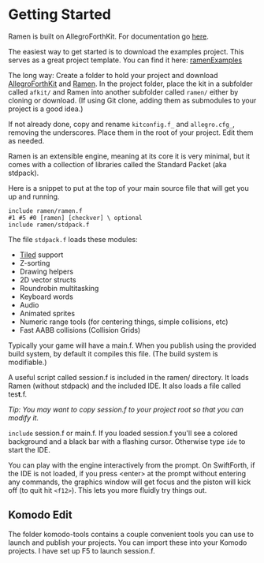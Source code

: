 # Getting Started

Ramen is built on AllegroForthKit. For documentation go [here](https://rogerlevy.github.io/AllegroForthKit).

The easiest way to get started is to download the examples project.  This serves as a great project template.  You can find it here: [ramenExamples](https://github.com/RogerLevy/ramenexamples)

The long way: Create a folder to hold your project and download [AllegroForthKit](https://github.com/RogerLevy/AllegroForthKit/) and [Ramen](https://github.com/RogerLevy/ramen/). In the project folder, place the kit in a subfolder called `afkit/` and Ramen into another subfolder called `ramen/` either by cloning or download.  \(If using Git clone, adding them as submodules to your project is a good idea.\) 

If not already done, copy and rename `kitconfig.f_` and `allegro.cfg_`, removing the underscores.  Place them in the root of your project. Edit them as needed.

Ramen is an extensible engine, meaning at its core it is very minimal, but it comes with a collection of libraries called the Standard Packet \(aka stdpack\). 

Here is a snippet to put at the top of your main source file that will get you up and running.

```text
include ramen/ramen.f
#1 #5 #0 [ramen] [checkver] \ optional
include ramen/stdpack.f
```

The file `stdpack.f` loads these modules:

* [Tiled](http://mapeditor.org) support
* Z-sorting
* Drawing helpers
* 2D vector structs
* Roundrobin multitasking
* Keyboard words
* Audio
* Animated sprites
* Numeric range tools \(for centering things, simple collisions, etc\)
* Fast AABB collisions \(Collision Grids\)

Typically your game will have a main.f.  When you publish using the provided build system, by default it compiles this file.  \(The build system is modifiable.\)  

A useful script called session.f is included in the ramen/ directory. It loads Ramen \(without stdpack\) and the included IDE. It also loads a file called tes**t**.f. 

_Tip: You may want to copy session.f to your project root so that you can modify it._

`include` session.f or main.f. If you loaded session.f you'll see a colored background and a black bar with a flashing cursor.  Otherwise type `ide` to start the IDE.

You can play with the engine interactively from the prompt. On SwiftForth, if the IDE is not loaded, if you press &lt;enter&gt; at the prompt without entering any commands, the graphics window will get focus and the piston will kick off \(to quit hit `<f12>`\). This lets you more fluidly try things out.

## Komodo Edit

The folder komodo-tools contains a couple convenient tools you can use to launch and publish your projects.  You can import these into your Komodo projects.  I have set up F5 to launch session.f.

